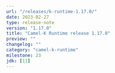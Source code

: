 ```yaml
---
url: "/releases/k-runtime-1.17.0/"
date: 2023-02-27
type: release-note
version: "1.17.0"
title: "Camel-K Runtime release 1.17.0"
preview: ""
changelog: ""
category: "camel-k-runtime"
milestone: 23
jdk: [11]
---
```


